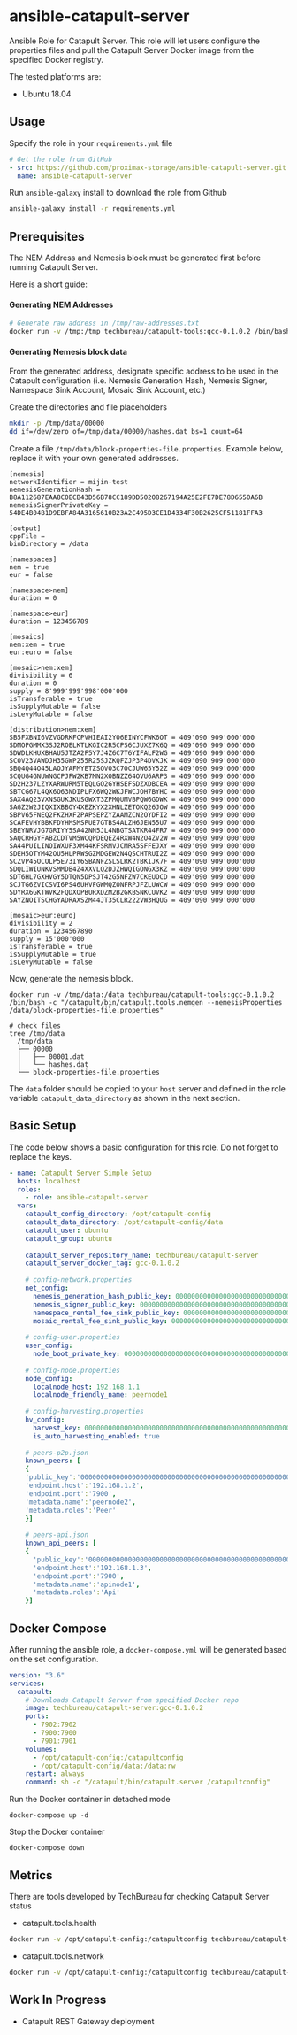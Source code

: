 # ansible-catapult-server

Ansible Role for Catapult Server. This role will let users configure the properties files and pull the Catapult Server Docker image 
from the specified Docker registry.


The tested platforms are:

* Ubuntu 18.04

## Usage
Specify the role in your `requirements.yml` file

```yaml
# Get the role from GitHub
- src: https://github.com/proximax-storage/ansible-catapult-server.git
  name: ansible-catapult-server
```

Run `ansible-galaxy` install to download the role from Github
```bash
ansible-galaxy install -r requirements.yml
```

## Prerequisites

The NEM Address and Nemesis block must be generated first before running Catapult Server.

Here is a short guide:
#### Generating NEM Addresses

```bash
# Generate raw address in /tmp/raw-addresses.txt
docker run -v /tmp:/tmp techbureau/catapult-tools:gcc-0.1.0.2 /bin/bash -c "/catapult/bin/catapult.tools.address --generate=50 -n mijin-test > /tmp/raw-addresses.txt"
```

#### Generating Nemesis block data

From the generated address, designate specific address to be used in the Catapult configuration 
(i.e. Nemesis Generation Hash, Nemesis Signer, Namespace Sink Account, Mosaic Sink Account, etc.) 

Create the directories and file placeholders 
```bash
mkdir -p /tmp/data/00000
dd if=/dev/zero of=/tmp/data/00000/hashes.dat bs=1 count=64
```

Create a file `/tmp/data/block-properties-file.properties`. Example below, replace it with your own generated addresses.

```text
[nemesis]
networkIdentifier = mijin-test
nemesisGenerationHash = B8A112687EAA8C0ECB43D56B78CC189DD50208267194A25E2FE7DE78D6550A6B 
nemesisSignerPrivateKey = 54DE4B04B1D9EBFA84A3165610B23A2C495D3CE1D4334F30B2625CF51181FFA3  

[output]
cppFile =
binDirectory = /data

[namespaces]
nem = true
eur = false

[namespace>nem]
duration = 0

[namespace>eur]
duration = 123456789

[mosaics]
nem:xem = true
eur:euro = false

[mosaic>nem:xem]
divisibility = 6
duration = 0
supply = 8'999'999'998'000'000
isTransferable = true
isSupplyMutable = false
isLevyMutable = false

[distribution>nem:xem]
SB5FXBNI6VZVGDRKFCPVHIEAI2YO6EINYCFWK6OT = 409'090'909'000'000
SDMOPGMMX3SJ2ROELKTLKGIC2R5CPS6CJUXZ7K6Q = 409'090'909'000'000
SDWDLKHUXBHAU5JTZA2F5Y7J4Z6C7T6YIFALF2WG = 409'090'909'000'000
SCOV23VAWDJH35GWP255R25SJZKQFZJP3P4DVKJK = 409'090'909'000'000
SBQ4Q44O45LAOJYAFMYETZSOVO3C7OCJUW65Y52Z = 409'090'909'000'000
SCQUG4GNUWNGCPJFW2KB7MN2XOBNZZ64OVU6ARP3 = 409'090'909'000'000
SD2H237LZYXARWURM5TEQLGO2GYHSEFSDZXDBCEA = 409'090'909'000'000
SBTCG67L4QX6O63NDIPLFX6WQ2WKJFWCJOH7BYHC = 409'090'909'000'000
SAX4AQ23VXNSGUKJKUSGWXT3ZPMQUMVBPQW6GDWK = 409'090'909'000'000
SAGZ2W2JIQXIXBBOY4XEZKYX2XHNLZETOKQ26JOW = 409'090'909'000'000
SBPV65FNEQ2FKZHXF2PAPSEPZYZAAMZCN2OYDFI2 = 409'090'909'000'000
SCAFEVHYBBKFDYHMSMSPUE7GTBS4ALZH6JEN55U7 = 409'090'909'000'000
SBEYNRVJG7GRIYY5SA42NN5JL4NBGTSATKR44FR7 = 409'090'909'000'000
SAQCRHGYFABZCDTVM5WCQPDEQEZ4RXW4N2O4ZV2W = 409'090'909'000'000
SA44PUILINOIWXUF3XM44KFSRMVJCMRA5SFFEJXY = 409'090'909'000'000
SDEH5OTYM42OU5HLPRWSGZMDGEW2N4QSCHTRUI2Z = 409'090'909'000'000
SCZVP45OCOLP5E73IY6SBANFZSLSLRK2TBKIJK7F = 409'090'909'000'000
SDQLIWIUNKVSMMDB4Z4XXVLQ2DJZHWQIGONGX3KZ = 409'090'909'000'000
SDT6HL7GXHVGY5DTQN5DPSJT42G5NFZW7CKEUOCD = 409'090'909'000'000
SCJTG6ZVICSVI6PS46UHVFGWMQZONFRPJFZLUWCW = 409'090'909'000'000
SDYRX6GKTWVK2FQDXOPBURXDZM2B2GKBSNKCUVK2 = 409'090'909'000'000
SAYZNOITSCHGYADRAXSZM44JT35CLR222VW3HQUG = 409'090'909'000'000

[mosaic>eur:euro]
divisibility = 2
duration = 1234567890
supply = 15'000'000
isTransferable = true
isSupplyMutable = true
isLevyMutable = false
```

Now, generate the nemesis block.
```
docker run -v /tmp/data:/data techbureau/catapult-tools:gcc-0.1.0.2 /bin/bash -c "/catapult/bin/catapult.tools.nemgen --nemesisProperties /data/block-properties-file.properties"

# check files
tree /tmp/data
  /tmp/data
  ├── 00000
  │   ├── 00001.dat
  │   └── hashes.dat
  └── block-properties-file.properties
```

The `data` folder should be copied to your `host` server and defined in the role variable `catapult_data_directory` as shown in the next section.

## Basic Setup

The code below shows a basic configuration for this role. Do not forget to replace the keys.

```yaml
- name: Catapult Server Simple Setup
  hosts: localhost
  roles:
    - role: ansible-catapult-server
  vars:    
    catapult_config_directory: /opt/catapult-config
    catapult_data_directory: /opt/catapult-config/data
    catapult_user: ubuntu
    catapult_group: ubuntu
    
    catapult_server_repository_name: techbureau/catapult-server
    catapult_server_docker_tag: gcc-0.1.0.2
    
    # config-network.properties
    net_config:
      nemesis_generation_hash_public_key: 0000000000000000000000000000000000000000000000000000000000000000
      nemesis_signer_public_key: 0000000000000000000000000000000000000000000000000000000000000000
      namespace_rental_fee_sink_public_key: 0000000000000000000000000000000000000000000000000000000000000000
      mosaic_rental_fee_sink_public_key: 0000000000000000000000000000000000000000000000000000000000000000
      
    # config-user.properties
    user_config:
      node_boot_private_key: 0000000000000000000000000000000000000000000000000000000000000000
      
    # config-node.properties
    node_config:
      localnode_host: 192.168.1.1
      localnode_friendly_name: peernode1
      
    # config-harvesting.properties
    hv_config:
      harvest_key: 0000000000000000000000000000000000000000000000000000000000000000
      is_auto_harvesting_enabled: true
      
    # peers-p2p.json
    known_peers: [  
    {
    'public_key':'0000000000000000000000000000000000000000000000000000000000000000',
    'endpoint.host':'192.168.1.2',
    'endpoint.port':'7900',
    'metadata.name':'peernode2',
    'metadata.roles':'Peer'
    }]
    
    # peers-api.json
    known_api_peers: [
    {
      'public_key':'0000000000000000000000000000000000000000000000000000000000000000',
      'endpoint.host':'192.168.1.3',
      'endpoint.port':'7900',
      'metadata.name':'apinode1',
      'metadata.roles':'Api'
    }]
```


## Docker Compose

After running the ansible role, a `docker-compose.yml` will be generated based on the set configuration.

```yaml
version: "3.6"
services:
  catapult:
    # Downloads Catapult Server from specified Docker repo
    image: techbureau/catapult-server:gcc-0.1.0.2
    ports:
      - 7902:7902
      - 7900:7900
      - 7901:7901
    volumes:
      - /opt/catapult-config:/catapultconfig
      - /opt/catapult-config/data:/data:rw
    restart: always
    command: sh -c "/catapult/bin/catapult.server /catapultconfig"
```

Run the Docker container in detached mode 
```
docker-compose up -d
```

Stop the Docker container 
```
docker-compose down
```

## Metrics
There are tools developed by TechBureau for checking Catapult Server status

* catapult.tools.health

```bash
docker run -v /opt/catapult-config:/catapultconfig techbureau/catapult-tools:gcc-0.1.0.2 /bin/bash -c "/catapult/bin/catapult.tools.health /catapultconfig"
```

* catapult.tools.network

```bash
docker run -v /opt/catapult-config:/catapultconfig techbureau/catapult-tools:gcc-0.1.0.2 /bin/bash -c "/catapult/bin/catapult.tools.network /catapultconfig"
```

## Work In Progress
* Catapult REST Gateway deployment
